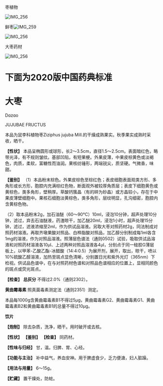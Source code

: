 枣植物

![IMG_256](/medicine-image/da-zao/1.png)

鲜枣![IMG_259](/medicine-image/da-zao/2.png)

![IMG_256](/medicine-image/da-zao/3.png)

大枣药材

![IMG_256](/medicine-image/da-zao/4.png)

# ****下面为2020版中国药典标准****

# ****大枣****

Dɑzɑo

JUJUBAE FRUCTUS

本品为鼠李科植物枣Ziziphus jujuba Mill.的干燥成熟果实。秋季果实成熟时采收，晒干。

**【性状】** 本品呈椭圆形或球形，长2～3.5cm，直径1.5～2.5cm。表面暗红色，略带光泽，有不规则皱纹。基部凹陷，有短果梗。外果皮薄，中果皮棕黄色或淡褐色，肉质，柔软，富糖性而油润。果核纺锤形，两端锐尖，质坚硬。气微香，味甜。

**【鉴别】** （1）本品粉末棕色。外果皮棕色至棕红色；表皮细胞表面观类方形、多角形或长方形，胞腔内充满棕红色物，断面观外被较厚角质层；表皮下细胞黄色或黄棕色，类多角形，壁稍厚。草酸钙簇晶（有的碎为砂晶）或方晶较小，存在于中果皮薄壁细胞中。果核石细胞淡黄棕色，类多角形，层纹明显，孔沟细密，胞腔内含黄棕色物。

（2）取本品粉末2g，加石油醚（60～90℃）10ml，浸泡10分钟，超声处理10分钟，滤过，弃去石油醚液，药渣晾干，加乙醚20ml，浸泡1小时，超声处理15分钟，滤过，滤液浓缩至2ml，作为供试品溶液。另取大枣对照药材2g，同法制成对照药材溶液。再取齐墩果酸对照品、白桦脂酸对照品，加乙醇分别制成每1ml各含1mg的溶液，作为对照品溶液。照薄层色谱法（通则0502）试验，吸取供试品溶液和对照药材溶液各10μl、上述两种对照品溶液各4μl，分别点于同一硅胶G薄层板上，以甲苯-乙酸乙酯-冰醋酸（14:4:0.5）为展开剂，展开，取出，晾干，喷以10\%硫酸乙醇溶液，加热至斑点显色清晰，分别置日光和紫外光灯（365nm）下检视。供试品色谱中，在与对照药材色谱和对照品色谱相应的位置上，显相同颜色的斑点或荧光斑点。

**【检查】** **总灰分** 不得过2.0\%（通则2302）。

**黄曲霉毒素** 照真菌毒素测定法（通则2351）测定。

本品每1000g含黄曲霉毒素B1不得过5μg，黄曲霉毒素G2、黄曲霉毒素G1、黄曲霉毒素B2和黄曲霉毒素B1的总量不得过10μg。

**饮片**

**【炮制】** 除去杂质，洗净，晒干。用时破开或去核。

**【性状】** **【鉴别】** **【检查】** 同药材。

**【性味与归经】** 甘，温。归脾、胃、心经。

**【功能与主治】** 补中益气，养血安神。用于脾虚食少，乏力便溏，妇人脏躁。

**【用法与用量】** 6～15g。

**【贮藏】** 置干燥处，防蛀。